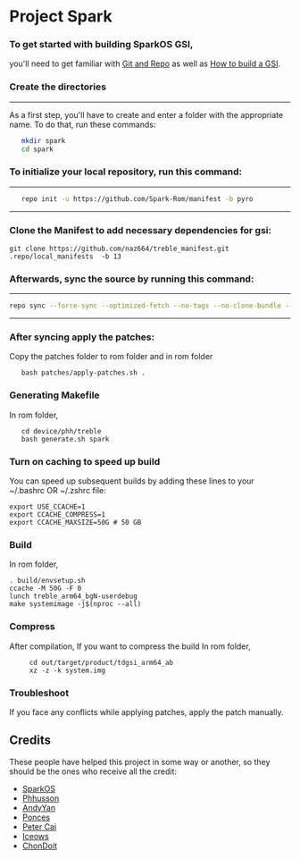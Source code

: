 Project Spark
===========


### To get started with building SparkOS GSI,
you'll need to get familiar with [Git and Repo](https://source.android.com/source/using-repo.html) as well as [How to build a GSI](https://github.com/phhusson/treble_experimentations/wiki/How-to-build-a-GSI%3F).


### Create the directories
----------------------

As a first step, you'll have to create and enter a folder with the appropriate name.
To do that, run these commands:

```bash
   mkdir spark
   cd spark
```

### To initialize your local repository, run this command:
------------------------------------------------------

```bash
   repo init -u https://github.com/Spark-Rom/manifest -b pyro
```

----------------   

### Clone the Manifest to add necessary dependencies for gsi:
 
    git clone https://github.com/naz664/treble_manifest.git .repo/local_manifests  -b 13
  


### Afterwards, sync the source by running this command:
----------------

```bash
repo sync --force-sync --optimized-fetch --no-tags --no-clone-bundle --prune -j$(nproc --all)
```

----------------

### After syncing apply the patches:

Copy the patches folder to rom folder and in rom folder

```
   bash patches/apply-patches.sh .
```

### Generating Makefile
 
 In rom folder,
 
 ```
    cd device/phh/treble
    bash generate.sh spark
 ```

### Turn on caching to speed up build

You can speed up subsequent builds by adding these lines to your ~/.bashrc OR ~/.zshrc file:

```
export USE_CCACHE=1
export CCACHE_COMPRESS=1
export CCACHE_MAXSIZE=50G # 50 GB
``` 

### Build

In rom folder,

 ```
 . build/envsetup.sh
 ccache -M 50G -F 0
 lunch treble_arm64_bgN-userdebug 
 make systemimage -j$(nproc --all)
 ```

### Compress

After compilation,
If you want to compress the build
In rom folder,

   ```
        cd out/target/product/tdgsi_arm64_ab
        xz -z -k system.img 
   ```

### Troubleshoot
 
If you face any conflicts while applying patches, apply the patch manually.

## Credits
These people have helped this project in some way or another, so they should be the ones who receive all the credit:
- [SparkOS](https://github.com/Spark-Rom)
- [Phhusson](https://github.com/phhusson)
- [AndyYan](https://github.com/AndyCGYan)
- [Ponces](https://github.com/ponces)
- [Peter Cai](https://github.com/PeterCxy)
- [Iceows](https://github.com/Iceows)
- [ChonDoit](https://github.com/ChonDoit)


